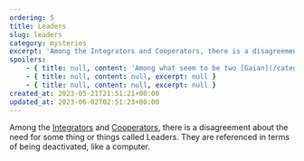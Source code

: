 ```yaml
---
ordering: 5
title: Leaders
slug: leaders
category: mysteries
excerpt: 'Among the Integrators and Cooperators, there is a disagreement about the need for some thing or thin...'
spoilers:
    - { title: null, content: 'Among what seem to be two [Gaian](/category/organizations/visitors) factions, there is a disagreement about the need for some thing or things called Leaders. They are referenced in terms of being deactivated, like a computer.', excerpt: 'Among what seem to be two Gaian factions, there is a disagreement about the need for some thing or t...' }
    - { title: null, content: null, excerpt: null }
    - { title: null, content: null, excerpt: null }
created_at: 2023-05-21T21:51:21+00:00
updated_at: 2023-06-02T02:51:23+00:00
---
```

Among the [Integrators](/category/organizations/integrators) and [Cooperators](/category/organizations/cooperators), there is a disagreement about the need for some thing or things called Leaders. They are referenced in terms of being deactivated, like a computer.